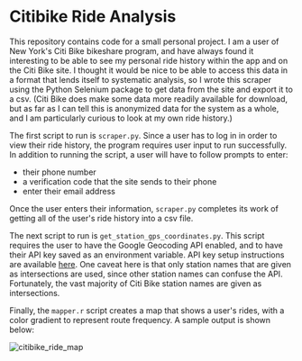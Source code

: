 # Citibike Ride Analysis

This repository contains code for a small personal project. I am a user of New York's Citi Bike bikeshare program, and have always found it interesting to be able to see my personal ride history within the app and on the Citi Bike site. I thought it would be nice to be able to access this data in a format that lends itself to systematic analysis, so I wrote this scraper using the Python Selenium package to get data from the site and export it to a csv. (Citi Bike does make some data more readily available for download, but as far as I can tell this is anonymized data for the system as a whole, and I am particularly curious to look at my own ride history.)

The first script to run is `scraper.py`. Since a user has to log in in order to view their ride history, the program requires user input to run successfully. In addition to running the script, a user will have to follow prompts to enter:

- their phone number
- a verification code that the site sends to their phone
- enter their email address

Once the user enters their information, `scraper.py` completes its work of getting all of the user's ride history into a csv file.

The next script to run is `get_station_gps_coordinates.py`. This script requires the user to have the Google Geocoding API enabled, and to have their API key saved as an environment variable. API key setup instructions are available [here](https://developers.google.com/maps/documentation/geocoding/start). One caveat here is that only station names that are given as intersections are used, since other station names can confuse the API. Fortunately, the vast majority of Citi Bike station names are given as intersections.

Finally, the `mapper.r` script creates a map that shows a user's rides, with a color gradient to represent route frequency. A sample output is shown below:

![citibike_ride_map](https://user-images.githubusercontent.com/35080150/110874202-573ea180-82a1-11eb-8d58-9fdccc6feba3.png)
